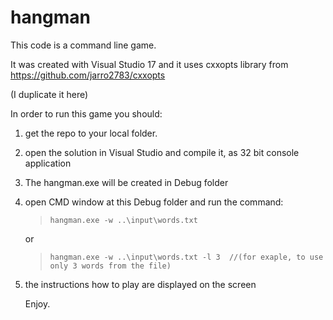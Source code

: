 # hangman

This code is a command line game.

It was created with Visual Studio 17 and it uses cxxopts library from https://github.com/jarro2783/cxxopts  

(I duplicate it here)

In order to run this game you should:
1. get the repo to your local folder.
2. open the solution in Visual Studio and compile it, as 32 bit console application
3. The hangman.exe will be created in Debug folder
4. open CMD window at this Debug folder and run the command:
   >```hangman.exe -w ..\input\words.txt```
   
   or
   
   >```hangman.exe -w ..\input\words.txt -l 3  //(for exaple, to use only 3 words from the file)```
5. the instructions how to play are displayed on the screen

   Enjoy.
